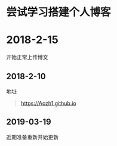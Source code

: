 # 尝试学习搭建个人博客

# 2018-2-15

开始正常上传博文

## 2018-2-10

地址
>https://Aozh1.github.io

## 2019-03-19

近期准备重新开始更新



